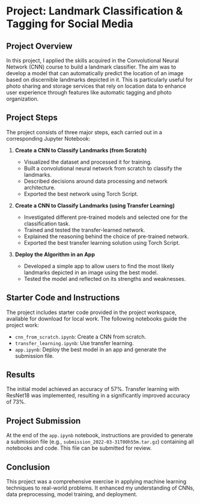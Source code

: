 # Project: Landmark Classification & Tagging for Social Media

## Project Overview

In this project, I applied the skills acquired in the Convolutional Neural Network (CNN) course to build a landmark classifier. The aim was to develop a model that can automatically predict the location of an image based on discernible landmarks depicted in it. This is particularly useful for photo sharing and storage services that rely on location data to enhance user experience through features like automatic tagging and photo organization.

## Project Steps

The project consists of three major steps, each carried out in a corresponding Jupyter Notebook:

1. **Create a CNN to Classify Landmarks (from Scratch)**  
   - Visualized the dataset and processed it for training.
   - Built a convolutional neural network from scratch to classify the landmarks.
   - Described decisions around data processing and network architecture.
   - Exported the best network using Torch Script.

2. **Create a CNN to Classify Landmarks (using Transfer Learning)**  
   - Investigated different pre-trained models and selected one for the classification task.
   - Trained and tested the transfer-learned network.
   - Explained the reasoning behind the choice of pre-trained network.
   - Exported the best transfer learning solution using Torch Script.

3. **Deploy the Algorithm in an App**  
   - Developed a simple app to allow users to find the most likely landmarks depicted in an image using the best model.
   - Tested the model and reflected on its strengths and weaknesses.

## Starter Code and Instructions
The project includes starter code provided in the project workspace, available for download for local work. The following notebooks guide the project work:

- `cnn_from_scratch.ipynb`: Create a CNN from scratch.
- `transfer_learning.ipynb`: Use transfer learning.
- `app.ipynb`: Deploy the best model in an app and generate the submission file.


## Results

The initial model achieved an accuracy of 57%.
 Transfer learning with ResNet18 was implemented, resulting in a 
 significantly improved accuracy of 73%.

## Project Submission

At the end of the `app.ipynb` notebook, instructions are provided to generate a submission file (e.g., `submission_2022-03-31T00h55m.tar.gz`) containing all notebooks and code. This file can be submitted for review.

## Conclusion

This project was a comprehensive exercise in applying machine learning techniques to real-world problems. It enhanced my understanding of CNNs, data preprocessing, model training, and deployment.
